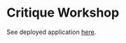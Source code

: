 # Critique Workshop

See deployed application [here](https://share.streamlit.io/cmu-ids-2023/critique-workshop/main).
